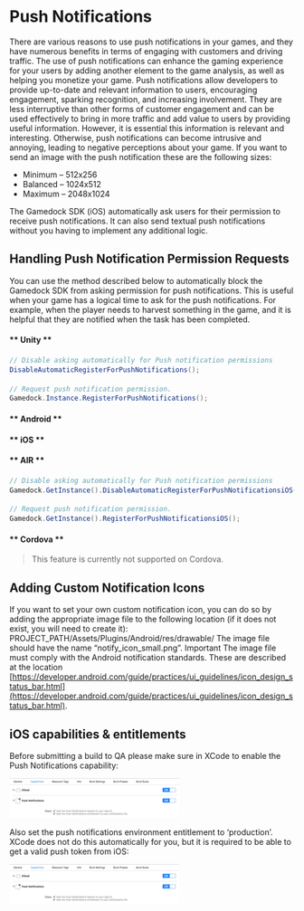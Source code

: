 # Push Notifications

There are various reasons to use push notifications in your games, and they have numerous benefits in terms of engaging with customers and driving traffic. The use of push notifications can enhance the gaming experience for your users by adding another element to the game analysis, as well as helping you monetize your game. Push notifications allow developers to provide up-to-date and relevant information to users, encouraging engagement, sparking recognition, and increasing involvement. They are less interruptive than other forms of customer engagement and can be used effectively to bring in more traffic and add value to users by providing useful information. However, it is essential this information is relevant and interesting. Otherwise, push notifications can become intrusive and annoying, leading to negative perceptions about your game. If you want to send an image with the push notification these are the following sizes:
* Minimum – 512x256
* Balanced – 1024x512
* Maximum – 2048x1024


The Gamedock SDK (iOS) automatically ask users for their permission to receive push notifications. It can also send textual push notifications without you having to implement any additional logic.

## Handling Push Notification Permission Requests

You can use the method described below to automatically block the Gamedock SDK from asking permission for push notifications. This is useful when your game has a logical time to ask for the push notifications. For example, when the player needs to harvest something in the game, and it is helpful that they are notified when the task has been completed.

<!-- tabs:start -->

#### ** Unity **

~~~C#
// Disable asking automatically for Push notification permissions
DisableAutomaticRegisterForPushNotifications();

// Request push notification permission.
Gamedock.Instance.RegisterForPushNotifications();
~~~

#### ** Android **



#### ** iOS **



#### ** AIR **

~~~C#
// Disable asking automatically for Push notification permissions
Gamedock.GetInstance().DisableAutomaticRegisterForPushNotificationsiOS();

// Request push notification permission.
Gamedock.GetInstance().RegisterForPushNotificationsiOS();
~~~

#### ** Cordova **

> This feature is currently not supported on Cordova.

<!-- tabs:end -->

## Adding Custom Notification Icons

If you want to set your own custom notification icon, you can do so by adding the appropriate image file to the following location (if it does not exist, you will need to create it): PROJECT_PATH/Assets/Plugins/Android/res/drawable/ The image file should have the name “notify_icon_small.png”. Important The image file must comply with the Android notification standards. These are described at the location [https://developer.android.com/guide/practices/ui_guidelines/icon_design_status_bar.html](https://developer.android.com/guide/practices/ui_guidelines/icon_design_status_bar.html).

## iOS capabilities & entitlements

Before submitting a build to QA please make sure in XCode to enable the Push Notifications capability:

![github pages](_images/PushNotifications1.png)

Also set the push notifications environment entitlement to ‘production’. XCode does not do this automatically for you, but it is required to be able to get a valid push token from iOS:

![github pages](_images/PushNotifications1.png)  